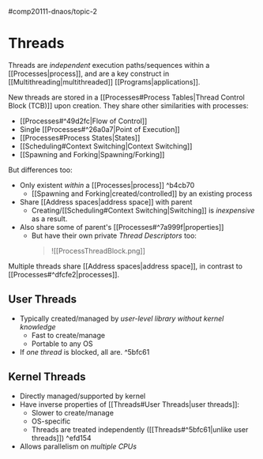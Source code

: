 #comp20111-dnaos/topic-2
# Threads

Threads are *independent* execution paths/sequences within a [[Processes|process]], and are a key construct in [[Multithreading|multithreaded]] [[Programs|applications]]. 

New threads are stored in a [[Processes#Process Tables|Thread Control Block (TCB)]] upon creation. They share other similarities with processes:
- [[Processes#^49d2fc|Flow of Control]]
- Single [[Processes#^26a0a7|Point of Execution]]
- [[Processes#Process States|States]]
- [[Scheduling#Context Switching|Context Switching]]
- [[Spawning and Forking|Spawning/Forking]]

But differences too:
- Only existent *within* a [[Processes|process]] ^b4cb70
	- [[Spawning and Forking|created/controlled]] by an existing process
- Share [[Address spaces|address space]] with parent
	- Creating/[[Scheduling#Context Switching|Switching]] is *inexpensive* as a result.
- Also share some of parent's [[Processes#^7a999f|properties]]
	- But have their own private *Thread Descriptors* too:
		> ![[ProcessThreadBlock.png]]

Multiple threads share [[Address spaces|address space]], in contrast to [[Processes#^dfcfe2|processes]].

## User Threads

- Typically created/managed by *user-level library* *without kernel knowledge*
	- Fast to create/manage
	- Portable to any OS
- If *one thread* is blocked, all are. ^5bfc61

## Kernel Threads

- Directly managed/supported by kernel
- Have inverse properties of [[Threads#User Threads|user threads]]:
	- Slower to create/manage
	- OS-specific
	- Threads are treated independently ([[Threads#^5bfc61|unlike user threads]]) ^efd154
-  Allows parallelism on *multiple CPUs*